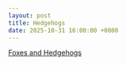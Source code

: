 ```yaml
---
layout: post
title: Hedgehogs
date: 2025-10-31 16:00:00 +0800
---
```

[Foxes and Hedgehogs](https://altos.vc/blog/foxes-and-hedgehogs)  

